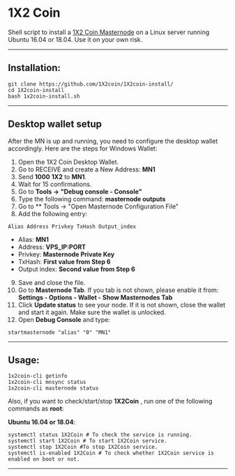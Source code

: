 # 1X2 Coin
Shell script to install a [1X2 Coin Masternode](https://www.1x2coin.net/) on a Linux server running Ubuntu 16.04 or 18.04. Use it on your own risk.

***
## Installation:
```
git clone https://github.com/1X2coin/1X2coin-install/
cd 1X2coin-install
bash 1x2coin-install.sh
```
***

## Desktop wallet setup

After the MN is up and running, you need to configure the desktop wallet accordingly. Here are the steps for Windows Wallet:
1. Open the 1X2 Coin Desktop Wallet.
2. Go to RECEIVE and create a New Address: **MN1**
3. Send **1000** **1X2** to **MN1**.
4. Wait for 15 confirmations.
5. Go to **Tools -> "Debug console - Console"**
6. Type the following command: **masternode outputs**
7. Go to  ** Tools -> "Open Masternode Configuration File"
8. Add the following entry:
```
Alias Address Privkey TxHash Output_index
```
* Alias: **MN1**
* Address: **VPS_IP:PORT**
* Privkey: **Masternode Private Key**
* TxHash: **First value from Step 6**
* Output index:  **Second value from Step 6**
9. Save and close the file.
10. Go to **Masternode Tab**. If you tab is not shown, please enable it from: **Settings - Options - Wallet - Show Masternodes Tab**
11. Click **Update status** to see your node. If it is not shown, close the wallet and start it again. Make sure the wallet is unlocked.
12. Open **Debug Console** and type:
```
startmasternode "alias" "0" "MN1"
```
***

## Usage:
```
1x2coin-cli getinfo
1x2coin-cli mnsync status
1x2coin-cli masternode status
```
Also, if you want to check/start/stop **1X2Coin** , run one of the following commands as **root**:

**Ubuntu 16.04 or 18.04**:
```
systemctl status 1X2Coin # To check the service is running.
systemctl start 1X2Coin # To start 1X2Coin service.
systemctl stop 1X2Coin #To stop 1X2Coin service.
systemctl is-enabled 1X2Coin # To check whether 1X2Coin service is enabled on boot or not.
```
***